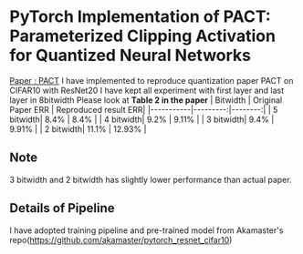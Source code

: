 # PyTorch Implementation of PACT: Parameterized Clipping Activation for Quantized Neural Networks
[Paper : PACT](https://arxiv.org/abs/1805.06085) 
I have implemented to reproduce quantization paper PACT on CIFAR10 with ResNet20
I have kept all experiment with first layer and last layer in 8bitwidth
Please look at **Table 2 in the paper**
| Bitwidth      | Original Paper ERR | Reproduced result ERR|
|-----------|---------:|--------:|
| 5 bitwidth|    8.4%    | 8.4%   |
| 4 bitwidth|    9.2%    | 9.11%   | 
| 3 bitwidth|    9.4%    | 9.91%   | 
| 2 bitwidth|    11.1%    | 12.93%   | 

## Note
3 bitwidth and 2 bitwidth has slightly lower performance than actual paper.

## Details of Pipeline
I have adopted training pipeline and pre-trained model from Akamaster's repo(https://github.com/akamaster/pytorch_resnet_cifar10) 

